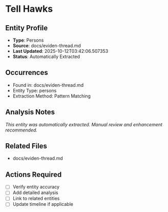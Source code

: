 # Tell Hawks

## Entity Profile
- **Type**: Persons
- **Source**: docs/eviden-thread.md
- **Last Updated**: 2025-10-12T03:42:06.507353
- **Status**: Automatically Extracted

## Occurrences
- Found in: docs/eviden-thread.md
- Entity Type: persons
- Extraction Method: Pattern Matching

## Analysis Notes
*This entity was automatically extracted. Manual review and enhancement recommended.*

## Related Files
- docs/eviden-thread.md

## Actions Required
- [ ] Verify entity accuracy
- [ ] Add detailed analysis
- [ ] Link to related entities
- [ ] Update timeline if applicable
